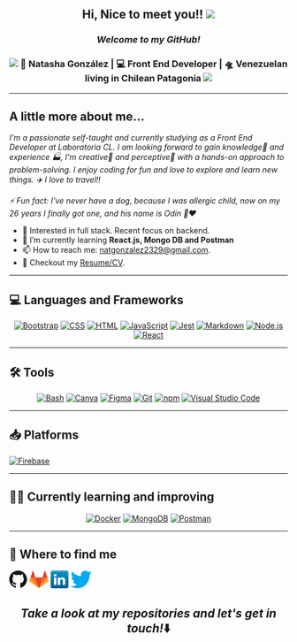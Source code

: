 <h2 align="center"> Hi, Nice to meet you!! <img src="https://media.giphy.com/media/hvRJCLFzcasrR4ia7z/giphy.gif" width="25px"></h2>

<h3 align="center"><i>Welcome to my GitHub!</i></h3>

<div align="center">
<h3><img src="https://media.giphy.com/media/WUlplcMpOCEmTGBtBW/giphy.gif" width="30"> 🙎 Natasha González | 💻 Front End Developer | 🛸 Venezuelan living in Chilean Patagonia  <img src="https://media.giphy.com/media/WUlplcMpOCEmTGBtBW/giphy.gif" width="30"></h3>
</div>

-------

## A little more about me... 

<i>
   I'm a passionate self-taught and currently studying as a Front End Developer at Laboratoria CL. I am looking forward to gain knowledge🧠 and experience 🏭, I'm creative🎨 and perceptive🔭 with a hands-on approach to problem-solving. I enjoy coding for fun and love to explore and learn new things. ✈️ I love to travel!!
  
  ⚡ Fun fact: I've never have a dog, because I was allergic child, now on my 26 years I finally got one, and his name is Odin 🐶❤️
</i>
 


*  🧐 Interested in full stack. Recent focus on backend.
* 🌱 I’m currently learning **React.js, Mongo DB and Postman**
* 📫 How to reach me: [natgonzalez2329@gmail.com](mailto:natgonzalez2329@gmail.com).
* 📝 Checkout my [Resume/CV](https://documentcloud.adobe.com/link/review?uri=urn:aaid:scds:US:ee5e55dc-f069-4075-ba88-3d08f94e9c1b).

-------


## 💻 **Languages and Frameworks**

<p align="center"> 
    <a href="#"><img alt="Bootstrap" src="https://img.shields.io/badge/Bootstrap-7952B3.svg?logo=bootstrap&logoColor=white"></a>
    <a href="https://github.com/search?q=user%3ADenverCoder1+language%3Acss"><img alt="CSS" src="https://img.shields.io/badge/CSS-1572B6.svg?logo=css3&logoColor=white"></a>
    <a href="https://github.com/search?q=user%3ADenverCoder1+language%3Ahtml"><img alt="HTML" src="https://img.shields.io/badge/HTML-E34F26.svg?logo=html5&logoColor=white"></a>
    <a href="https://github.com/search?q=user%3ADenverCoder1+language%3Ajavascript"><img alt="JavaScript" src="https://img.shields.io/badge/JavaScript-F7DF1E.svg?logo=javascript&logoColor=black"></a>
    <a href="#"><img alt="Jest" src="https://img.shields.io/badge/Jest-C21325.svg?logo=jest&logoColor=white"></a>
    <a href="https://github.com/search?q=user%3ADenverCoder1+language%3Amarkdown"><img alt="Markdown" src="https://img.shields.io/badge/Markdown-000000.svg?logo=markdown&logoColor=white"></a>
    <a href="https://github.com/search?q=user%3ADenverCoder1+language%3Ajavascript"><img alt="Node.js" src="https://img.shields.io/badge/Node.js-43853D.svg?logo=node.js&logoColor=white"></a>
   <a href="#"><img alt="React" src="https://img.shields.io/badge/React-20232a.svg?logo=react&logoColor=%2361DAFB"></a>
</p>

-------
## 🛠️ **Tools**

<p align="center"> 
    <a href="https://github.com/search?q=user%3ADenverCoder1+language%3Abash"><img alt="Bash" src="https://img.shields.io/badge/Bash-121011.svg?logo=gnu-bash&logoColor=white"></a>
    <a href="https://github.com/search?q=user%3ADenverCoder1+language%3Acss"><img alt="Canva" src="https://img.shields.io/badge/Canva-282C34?logo=canva&logoColor=00c4cc"></a>
    <a href="#"><img alt="Figma" src="https://img.shields.io/badge/Figma-282C34?logo=figma&logoColor=white"></a>
     <a href="#"><img alt="Git" src="https://img.shields.io/badge/Git-F05033.svg?logo=git&logoColor=white"></a>
    <a href="#"><img alt="npm" src="https://img.shields.io/badge/npm-white.svg?logo=npm&logoColor=red"></a> 
    <a href="#"><img alt="Visual Studio Code" src="https://img.shields.io/badge/Visual%20Studio%20Code-0078d7.svg?logo=visual-studio-code&logoColor=white"></a>
</p>

-------

## 📥 **Platforms**

<a href="#"><img alt="Firebase" src="https://img.shields.io/badge/Firebase-282C34?logo=firebase&logoColor=FFCA28"></a>

-------
## 👩‍💻 **Currently learning and improving**

<p align="center"> 
    <a href="#"><img alt="Docker" src="https://img.shields.io/badge/Docker-282C34?logo=docker&logoColor=blue"></a>
    <a href="#"><img alt="MongoDB" src ="https://img.shields.io/badge/MongoDB-4ea94b.svg?logo=mongodb&logoColor=white"></a>
    <a href="#"><img alt="Postman" src="https://img.shields.io/badge/Postman-FF6C37?logo=postman&logoColor=white"></a>
</p>


-------
## 🔗 **Where to find me**

[![GitHub](icons/github.png)](https://github.com/natgonzalez2329)
[![GitLab](icons/gitlab.png)](https://gitlab.com/natgonzalez2329)
[![LinkedIn](icons/linkedin.png)](https://www.linkedin.com/in/natgonzalez2329/)
[![Twitter](icons/twitter.png)](https://twitter.com/Natashagoll)



<h2 align="center"><i>Take a look at my repositories and let's get in touch!</i>⬇️</h2>
